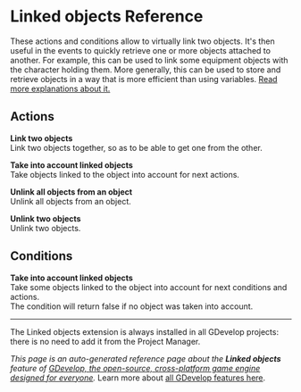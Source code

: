 # Linked objects Reference

These actions and conditions allow to virtually link two objects. It's then useful in the events to quickly retrieve one or more objects attached to another. For example, this can be used to link some equipment objects with the character holding them. More generally, this can be used to store and retrieve objects in a way that is more efficient than using variables. [Read more explanations about it.](/gdevelop5/all-features/linked-objects)

## Actions

**Link two objects**  
Link two objects together, so as to be able to get one from the other.

**Take into account linked objects**  
Take objects linked to the object into account for next actions.

**Unlink all objects from an object**  
Unlink all objects from an object.

**Unlink two objects**  
Unlink two objects.

## Conditions

**Take into account linked objects**  
Take some objects linked to the object into account for next conditions and actions.  
The condition will return false if no object was taken into account.




---

The Linked objects extension is always installed in all GDevelop projects: there is no need to add it from the Project Manager.

*This page is an auto-generated reference page about the **Linked objects** feature of [GDevelop, the open-source, cross-platform game engine designed for everyone](https://gdevelop.io/).* Learn more about [all GDevelop features here](/gdevelop5/all-features).